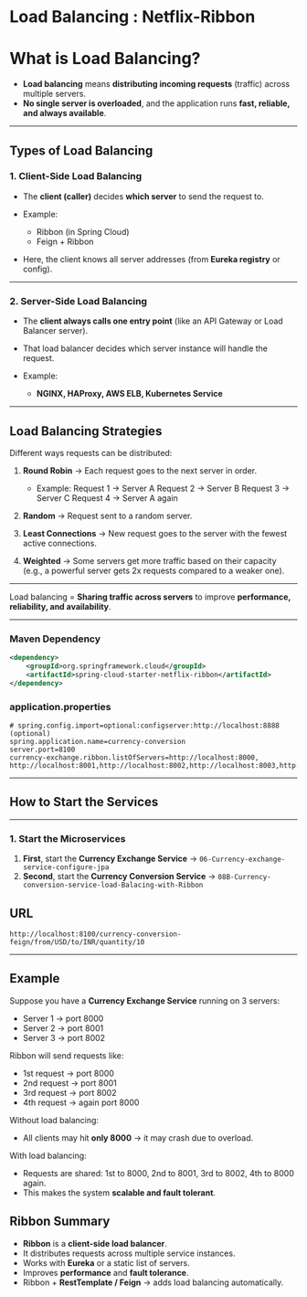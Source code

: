 # **Load Balancing : Netflix-Ribbon**

# **What is Load Balancing?**

* **Load balancing** means **distributing incoming requests** (traffic) across multiple servers.
* **No single server is overloaded**, and the application runs **fast, reliable, and always available**.

---

## **Types of Load Balancing**

### 1. **Client-Side Load Balancing**

* The **client (caller)** decides **which server** to send the request to.
* Example:

  * Ribbon (in Spring Cloud)
  * Feign + Ribbon
* Here, the client knows all server addresses (from **Eureka registry** or config).

---

### 2. **Server-Side Load Balancing**

* The **client always calls one entry point** (like an API Gateway or Load Balancer server).
* That load balancer decides which server instance will handle the request.
* Example:

  * **NGINX, HAProxy, AWS ELB, Kubernetes Service**

---

## **Load Balancing Strategies**

Different ways requests can be distributed:

1. **Round Robin** → Each request goes to the next server in order.

   * Example:
     Request 1 → Server A
     Request 2 → Server B
     Request 3 → Server C
     Request 4 → Server A again

2. **Random** → Request sent to a random server.

3. **Least Connections** → New request goes to the server with the fewest active connections.

4. **Weighted** → Some servers get more traffic based on their capacity (e.g., a powerful server gets 2x requests compared to a weaker one).

---
Load balancing = **Sharing traffic across servers** to improve **performance, reliability, and availability**.

---

### **Maven Dependency**
```xml
<dependency>
	<groupId>org.springframework.cloud</groupId>
	<artifactId>spring-cloud-starter-netflix-ribbon</artifactId>
</dependency>
```

### **application.properties**
```properties
# spring.config.import=optional:configserver:http://localhost:8888 (optional)
spring.application.name=currency-conversion
server.port=8100
currency-exchange.ribbon.listOfServers=http://localhost:8000, http://localhost:8001,http://localhost:8002,http://localhost:8003,http://localhost:8004
```
---
## **How to Start the Services**
---

### **1. Start the Microservices**

1. **First**, start the **Currency Exchange Service**
   → `06-Currency-exchange-service-configure-jpa`
2. **Second**, start the **Currency Conversion Service**
   → `08B-Currency-conversion-service-load-Balacing-with-Ribbon`


## **URL**
```url
http://localhost:8100/currency-conversion-feign/from/USD/to/INR/quantity/10
```
---

## **Example**

Suppose you have a **Currency Exchange Service** running on 3 servers:

* Server 1 → port 8000
* Server 2 → port 8001
* Server 3 → port 8002

Ribbon will send requests like:

* 1st request → port 8000
* 2nd request → port 8001
* 3rd request → port 8002
* 4th request → again port 8000

Without load balancing:

* All clients may hit **only 8000** → it may crash due to overload.

With load balancing:

* Requests are shared: 1st to 8000, 2nd to 8001, 3rd to 8002, 4th to 8000 again.
* This makes the system **scalable and fault tolerant**.

## **Ribbon Summary**

* **Ribbon** is a **client-side load balancer**.
* It distributes requests across multiple service instances.
* Works with **Eureka** or a static list of servers.
* Improves **performance** and **fault tolerance**.
* Ribbon + **RestTemplate / Feign** → adds load balancing automatically.